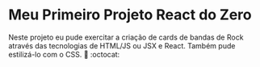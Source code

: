 # Meu Primeiro Projeto React do Zero

Neste projeto eu pude exercitar a criação de cards de bandas de Rock através das tecnologias de HTML/JS ou JSX e React. Também pude estilizá-lo com o CSS.  :punch: :octocat:

